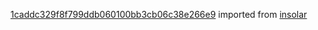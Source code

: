 [1caddc329f8f799ddb060100bb3cb06c38e266e9](https://github.com/insolar/insolar/commit/1caddc329f8f799ddb060100bb3cb06c38e266e9) imported from [insolar](https://github.com/insolar/insolar)
